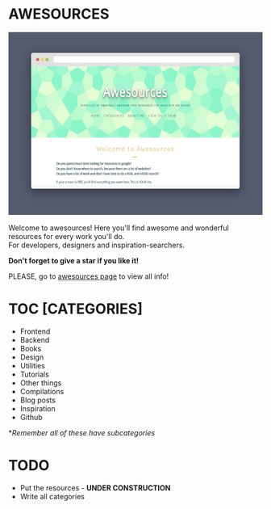 AWESOURCES
=======================
<img src="https://github.com/matsumurae/awesources/blob/gh-pages/img/awesources.jpg?raw=true" alt="awesources">

Welcome to awesources! Here you'll find awesome and wonderful resources for every work you'll do.<br/>
For developers, designers and inspiration-searchers.

**Don't forget to give a star if you like it!**

PLEASE, go to [awesources page](https://matsumurae.github.io/awesources/) to view all info!

# TOC [CATEGORIES]
* Frontend
* Backend
* Books
* Design
* Utilities
* Tutorials
* Other things
* Compilations
* Blog posts
* Inspiration
* Github

**Remember all of these have subcategories*

# TODO
* Put the resources - **UNDER CONSTRUCTION**
* Write all categories
